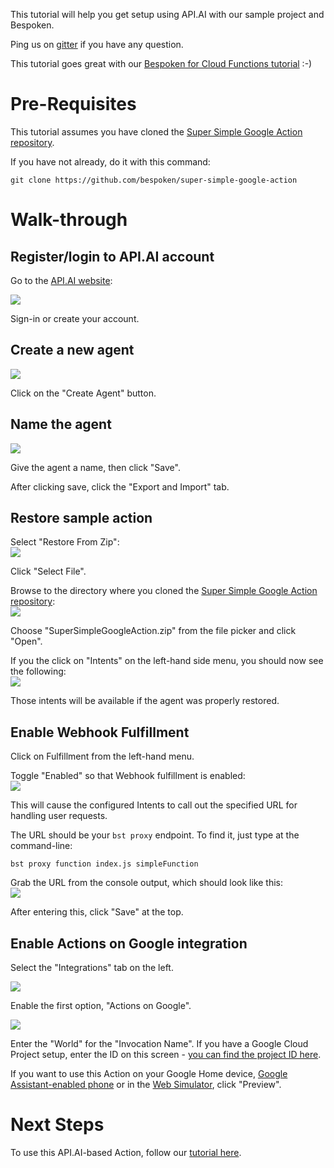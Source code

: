 This tutorial will help you get setup using API.AI with our sample project and Bespoken.

Ping us on [gitter](https://gitter.im/bespoken/bst) if you have any question.

This tutorial goes great with our [Bespoken for Cloud Functions tutorial](https://docs.bespoken.tools/tutorials/tutorial_cloud_function) :-)

# Pre-Requisites
This tutorial assumes you have cloned the [Super Simple Google Action repository](https://github.com/bespoken/super-simple-google-action).

If you have not already, do it with this command:
```
git clone https://github.com/bespoken/super-simple-google-action
```

# Walk-through
## Register/login to API.AI account
Go to the [API.AI website](https://api.ai):

<img src='../../assets/images/api-ai-register.png' />

Sign-in or create your account.

## Create a new agent
<img src='../../assets/images/api-ai-create-agent.png' />

Click on the "Create Agent" button.

## Name the agent
<img src='../../assets/images/api-ai-agent-name.png' />

Give the agent a name, then click "Save".

After clicking save, click the "Export and Import" tab.

## Restore sample action
Select "Restore From Zip":  
<img src='../../assets/images/api-ai-restore.png' />

Click "Select File".

Browse to the directory where you cloned the [Super Simple Google Action repository](https://github.com/bespoken/super-simple-google-action):  
<img src='../../assets/images/api-ai-restore-file.png' />

Choose "SuperSimpleGoogleAction.zip" from the file picker and click "Open".

If you the click on "Intents" on the left-hand side menu, you should now see the following:  
<img src='../../assets/images/api-ai-intents.png' />

Those intents will be available if the agent was properly restored.

## Enable Webhook Fulfillment
Click on Fulfillment from the left-hand menu.

Toggle "Enabled" so that Webhook fulfillment is enabled:  
<img src='../../assets/images/api-ai-fulfillment.png' />

This will cause the configured Intents to call out the specified URL for handling user requests.

The URL should be your `bst proxy` endpoint. To find it, just type at the command-line:
```
bst proxy function index.js simpleFunction
```

Grab the URL from the console output, which should look like this:  
<img src='../../assets/images/api-ai-bst-proxy.png' />

After entering this, click "Save" at the top.

## Enable Actions on Google integration
Select the "Integrations" tab on the left.

<img src='../../assets/images/api-ai-integrations.png' />

Enable the first option, "Actions on Google".

<img src='../../assets/images/api-ai-integration-details.png' />

Enter the "World" for the "Invocation Name". If you have a Google Cloud Project setup, enter the ID on this screen - [you can find the project ID here](https://console.cloud.google.com).

If you want to use this Action on your Google Home device, [Google Assistant-enabled phone](https://assistant.google.com) or in the [Web Simulator]((https://developers.google.com/actions/tools/web-simulator)), click "Preview".

# Next Steps
To use this API.AI-based Action, follow our [tutorial here](tutorial_cloud_function).
